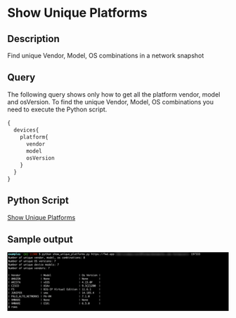 # Show Unique Platforms

## Description

Find unique Vendor, Model, OS combinations in a network snapshot

## Query

The following query shows only how to get all the platform vendor, model and osVersion. To find the unique Vendor, Model, OS combinations you need to execute the Python script.

```
{
  devices{
    platform{
      vendor
      model
      osVersion
    }
  }
}
```

## Python Script
[Show Unique Platforms](show_unique_platforms.py)

## Sample output
![Unique Platforms](/images/show_unique_platforms.png?width=800px&classes=shadow)
